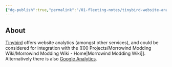 ```yaml
---
{"dg-publish":true,"permalink":"/01-fleeting-notes/tinybird-website-analytics/","metatags":{"description":"Tinybird website analytics as an option for the Morrowind Modding Wiki","og:image":"https://i.imgur.com/LmCg5HX.png"},"tags":["MMW-Dev/Analytics"]}
---
```


## About 

[Tinybird](https://www.tinybird.co/) offers website analytics (amongst other services), and could be considered for integration with the [[00 Projects/Morrowind Modding Wiki/Morrowind Modding Wiki - Home\|Morrowind Modding Wiki]]. Alternatively there is also [Google Analytics](https://marketingplatform.google.com/about/analytics/).

